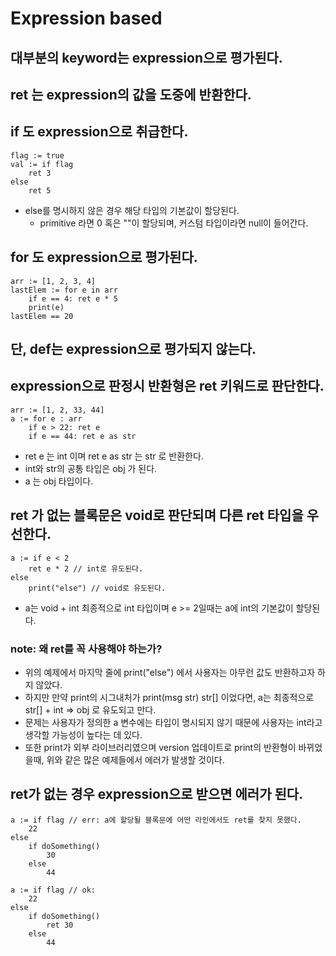 # Expression based

## 대부분의 keyword는 expression으로 평가된다.

## ret 는 expression의 값을 도중에 반환한다.

## if 도 expression으로 취급한다.
```namu
flag := true
val := if flag
    ret 3
else
    ret 5
```

* else를 명시하지 않은 경우 해당 타입의 기본값이 할당된다.
    * primitive 라면 0 혹은 ""이 할당되며, 커스텀 타입이라면 null이 들어간다.

## for 도 expression으로 평가된다.
```namu
arr := [1, 2, 3, 4]
lastElem := for e in arr
    if e == 4: ret e * 5
    print(e)
lastElem == 20
```

## 단, def는 expression으로 평가되지 않는다.

## expression으로 판정시 반환형은 ret 키워드로 판단한다.
```namu
arr := [1, 2, 33, 44]
a := for e : arr
    if e > 22: ret e
    if e == 44: ret e as str
```
* ret e 는 int 이며 ret e as str 는 str 로 반환한다.
* int와 str의 공통 타입은 obj 가 된다.
* a 는 obj 타입이다.

## ret 가 없는 블록문은 void로 판단되며 다른 ret 타입을 우선한다.
```namu
a := if e < 2
    ret e * 2 // int로 유도된다.
else
    print("else") // void로 유도된다.
```
* a는 void + int 최종적으로 int 타입이며 e >= 2일때는 a에 int의 기본값이 할당된다.

### note: 왜 ret를 꼭 사용해야 하는가?
* 위의 예제에서 마지막 줄에 print("else") 에서 사용자는 아무런 값도 반환하고자 하지 않았다.
* 하지만 만약 print의 시그내처가 print(msg str) str[] 이었다면, a는 최종적으로 str[] + int => obj
  로 유도되고 만다.
* 문제는 사용자가 정의한 a 변수에는 타입이 명시되지 않기 때문에 사용자는 int라고 생각할 가능성이
  높다는 데 있다.
* 또한 print가 외부 라이브러리였으며 version 업데이트로 print의 반환형이 바뀌었을때, 위와 같은
  많은 예제들에서 에러가 발생할 것이다.

## ret가 없는 경우 expression으로 받으면 에러가 된다.
```namu
a := if flag // err: a에 할당될 블록문에 어떤 라인에서도 ret를 찾지 못했다.
    22
else
    if doSomething()
        30
    else
        44

a := if flag // ok:
    22
else
    if doSomething()
        ret 30
    else
        44
```
